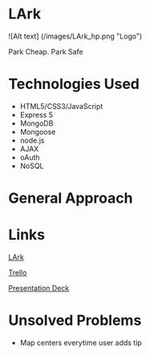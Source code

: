 # LArk
![Alt text] (/images/LArk_hp.png "Logo")

Park Cheap. Park Safe

# Technologies Used

* HTML5/CSS3/JavaScript
* Express 5
* MongoDB
* Mongoose
* node.js
* AJAX
* oAuth
* NoSQL


# General Approach



# Links

[LArk](https://lark-it.herokuapp.com/)

[Trello](https://trello.com/b/oiCva1SG/lark)

[Presentation Deck](https://docs.google.com/presentation/d/1cm3IbdF91dOqQ9wGx6zPDaZvdOCa5C1XmH6DQeNSuXs/edit#slide=id.gd9c453428_0_16)


# Unsolved Problems

* Map centers everytime user adds tip
